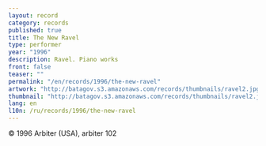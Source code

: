 ```yaml
---
layout: record
category: records
published: true
title: The New Ravel
type: performer
year: "1996"
description: Ravel. Piano works
front: false
teaser: ""
permalink: "/en/records/1996/the-new-ravel"
artwork: "http://batagov.s3.amazonaws.com/records/thumbnails/ravel2.jpg"
thumbnail: "http://batagov.s3.amazonaws.com/records/thumbnails/ravel2.jpg"
lang: en
l10n: /ru/records/1996/the-new-ravel
---
```


© 1996 Arbiter (USA), arbiter 102